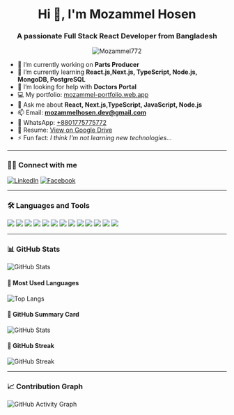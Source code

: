  <h1 align="center">Hi 👋, I'm Mozammel Hosen</h1>
<h3 align="center">A passionate Full Stack React Developer from Bangladesh</h3>

<p align="center">
  <img src="https://komarev.com/ghpvc/?username=Mozammel772&label=Profile%20views&color=0e75b6&style=flat" alt="Mozammel772" />
</p>

- 🔭 I’m currently working on **Parts Producer**
- 🌱 I’m currently learning **React.js,Next.js, TypeScript, Node.js, MongoDB, PostgreSQL**
- 👯 I’m looking for help with **Doctors Portal**
- 💻 My portfolio: [mozammel-portfolio.web.app](https://protfolio-websites.netlify.app/)
- 💬 Ask me about **React, Next.js,TypeScript, JavaScript, Node.js**
- 📫 Email: **mozammelhosen.dev@gmail.com**
- 📱 WhatsApp: [+8801775775772](https://wa.me/8801775775772)
- 📄 Resume: [View on Google Drive](https://drive.google.com/drive/folders/1k83_wfssZvqdtPGBlQyoT2KzpglJ9odj)
- ⚡ Fun fact: *I think I'm not learning new technologies...*

---

### 🧑‍💻 Connect with me

[![LinkedIn](https://img.shields.io/badge/LinkedIn-blue?style=flat-square&logo=linkedin)](https://www.linkedin.com/in/) <!-- Replace with actual LinkedIn profile -->
[![Facebook](https://img.shields.io/badge/Facebook-1877F2?style=flat-square&logo=facebook&logoColor=white)](https://web.facebook.com/MozammelHosen772)

---

### 🛠️ Languages and Tools

<p>
   <img src="https://img.shields.io/badge/HTML5-E34F26?style=flat&logo=html5&logoColor=white"/>
  <img src="https://img.shields.io/badge/CSS3-1572B6?style=flat&logo=css3&logoColor=white"/>
  <img src="https://img.shields.io/badge/JavaScript-F7DF1E?style=flat&logo=javascript&logoColor=black"/>
  <img src="https://img.shields.io/badge/TypeScript-3178C6?style=flat&logo=typescript&logoColor=white"/>
  <img src="https://img.shields.io/badge/React-61DAFB?style=flat&logo=react&logoColor=black"/>
  <img src="https://img.shields.io/badge/Next.js-000000?style=flat&logo=next.js&logoColor=white"/>
  <img src="https://img.shields.io/badge/Node.js-339933?style=flat&logo=nodedotjs&logoColor=white"/>
  <img src="https://img.shields.io/badge/Express.js-000000?style=flat&logo=express&logoColor=white"/>
  <img src="https://img.shields.io/badge/MongoDB-47A248?style=flat&logo=mongodb&logoColor=white"/>
  <img src="https://img.shields.io/badge/Mongoose-880000?style=flat&logo=mongoose&logoColor=white"/>
  <img src="https://img.shields.io/badge/MySQL-4479A1?style=flat&logo=mysql&logoColor=white"/>
  <img src="https://img.shields.io/badge/Firebase-FFCA28?style=flat&logo=firebase&logoColor=black"/>
  <img src="https://img.shields.io/badge/Linux-FCC624?style=flat&logo=linux&logoColor=black"/>
</p>

---

### 📊 GitHub Stats
![GitHub Stats](https://github-readme-stats.vercel.app/api?username=Mozammel772&show_icons=true&count_private=true&include_all_commits=true&theme=default)


#### 🔹 Most Used Languages
![Top Langs](https://github-readme-stats.vercel.app/api/top-langs/?username=Mozammel772&layout=compact&langs_count=10&theme=default)



#### 🔹 GitHub Summary Card
![GitHub Stats](https://github-readme-stats.vercel.app/api?username=Mozammel772&show_icons=true&locale=en)

#### 🔹 GitHub Streak
![GitHub Streak](https://github-readme-streak-stats.herokuapp.com?user=Mozammel772&theme=default&hide_border=false)


---

### 📈 Contribution Graph
![GitHub Activity Graph](https://github-readme-activity-graph.vercel.app/graph?username=Mozammel772&theme=github-compact&hide_border=true)
